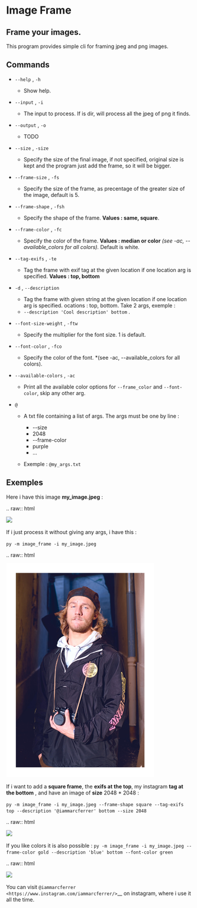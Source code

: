 Image Frame
===========

Frame your images.
------------------

This program provides simple cli for framing jpeg and png images.

Commands
--------

-  `--help` , `-h`

   -  Show help.

-  `--input` , `-i`

   -  The input to process. If is dir, will process all the jpeg of png
      it finds.

-  `--output` , `-o`

   -  TODO

-  `--size` , `-size`

   -  Specify the size of the final image, if not specified, original
      size is kept and the program just add the frame, so it will be
      bigger.

-  `--frame-size` , `-fs`

   -  Specify the size of the frame, as precentage of the greater size
      of the image, default is 5.

-  `--frame-shape` , `-fsh`

   -  Specify the shape of the frame. **Values : same, square**.

-  `--frame-color` , `-fc`

   -  Specify the color of the frame. **Values : median or color** *(see
      -ac, --available_colors for all colors).* Default is white.

-  `--tag-exifs` , `-te`

   -  Tag the frame with exif tag at the given location if one location
      arg is specified. **Values : top, bottom**

-  `-d` , `--description`

   -  Tag the frame with given string at the given location if one
      location arg is specified. ocations : top, bottom. Take 2 args,
      exemple :
   -  `--description 'Cool description' bottom` .

-  `--font-size-weight` , `-ftw`

   -  Specify the multiplier for the font size. 1 is default.

-  `--font-color` , `-fco`

   -  Specify the color of the font. *(see -ac, --available_colors for
      all colors).

-  `--available-colors` , `-ac`

   -  Print all the available color options for `--frame_color` and
      `--font-color`, skip any other arg.

-  `@`

   -  A txt file containing a list of args. The args must be one by line
      :

      -  --size
      -  2048
      -  --frame-color
      -  purple
      -  ...

   -  Exemple : `@my_args.txt`

Exemples
--------

Here i have this image **my_image.jpeg** :

.. raw:: html

   <img src="./docs/images/original_image.jpg" style="width:400px;"/>

If i just process it without giving any args, i have this :

`py -m image_frame -i my_image.jpeg`

.. raw:: html

   <img src="./docs/images/image_framed.jpg" style="width:400px;"/>

If i want to add a **square frame**, the **exifs at the top**, my
instagram **tag at the bottom** , and have an image of **size** 2048 \*
2048 :

`py -m image_frame -i my_image.jpeg --frame-shape square --tag-exifs top --description '@iammarcferrer' bottom --size 2048`

.. raw:: html

   <img src=".docs/images/custom_framed_image.jpg" style="width:400px;"/>

If you like colors it is also possible :
`py -m image_frame -i my_image.jpeg --frame-color gold --description 'blue' bottom --font-color green`

.. raw:: html

   <img src=".docs/images/color_framed_image.jpg" style="width:400px;"/>

You can visit
`@iammarcferrer <https://www.instagram.com/iammarcferrer/>`__ on
instagram, where i use it all the time.
